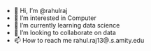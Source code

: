 - 👋 Hi, I’m @rahulraj
- 👀 I’m interested in Computer
- 🌱 I’m currently learning data science
- 💞️ I’m looking to collaborate on data
- 📫 How to reach me rahul.raj13@.s.amity.edu

<!---
rahulraj878/rahulraj878 is a ✨ special ✨ repository because its `README.md` (this file) appears on your GitHub profile.
You can click the Preview link to take a look at your changes.
--->
